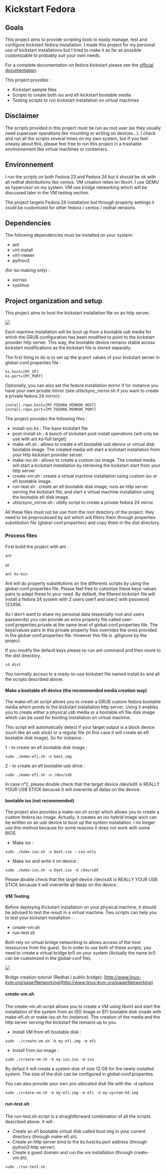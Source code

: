 # Kickstart Fedora #

## Goals ##

This project aims to provide scripting tools to easily manage, test and configure kickstart fedora installation. I made this project for my personal use of kickstart installations but I tried to make it as far as possible customizable to probably suit your own needs.

For a complete documentation on fedora kickstart please see the [official documentation](http://pykickstart.readthedocs.io/en/latest/).

This project provides :
  - Kickstart sample files
  - Scripts to create both iso and efi kickstart bootable media
  - Testing scripts to run kickstart installation on virtual machines

## Disclaimer ##

The scripts provided in this project must be run as root user (as they usually need superuser operations like mounting or writing on devices...). I check and run all the scripts several times on my own system, but if you feel uneasy about this, please feel free to run this project in a trashable environnement like virtual machines or containers.

## Environnement ##

I run the scripts on both Fedora 23 and Fedora 24 but it should be ok with all redhat distributions like centos. VM creation relies on libvirt. I use QEMU as hypervisor on my system. VM use bridge networking which will be discussed later in the VM testing section.

The project targets Fedora 24 installation but through property settings it could be customized for other fedora / centos / redhat versions.

## Dependencies ##

The following dependencies must be installed on your system:
  - ant
  - virt-install
  - virt-viewer
  - python3

(for iso making only) :
  - xorriso
  - syslinux  

## Project organization and setup ##

This project aims to host the kickstart installation file on an http server.

![](docs/images/ks-overview.png)

Each machine installation will be boot up from a bootable usb media for which the GRUB configuration has been modified to point to the kickstart provider http server. This way, the bootable device remains stable across kickstart modifications as the kickstart file is stored separatly.

The first thing to do is to set up the ip:port values of your kickstart server in global-conf.properties file :

```
ks.host=[MY_IP]
ks.port=[MY_PORT]
```

Optionally, you can also set the fedora installation mirror if for instance you have your own private mirror (see utils/sync_mirror.sh if you want to create a private fedora 24 mirror):

```
install.repo.host=[MY_FEDORA_MIRROR_HOST]
install.repo.port=[MY_FEDORA_MIRROR_PORT]
```

The project provides the following files :
 - install-src.ks : The base kickstart file
 - post-install.sh : A bunch of kickstart post install operations (will only be use with ant ks-full target)
 - make-efi.sh : allows to create a efi bootable usb device or virtual disk bootable image. The created media will start a kickstart installation from your http kickstart provider server.
 - make-iso.sh : allows to create a custom iso image. The created media will start a kickstart installation by retrieving the kickstart start from your http server.
 - create-vm.sh : create a virtual machine installation using custom iso or efi bootable image.
 - run-test.sh : create an efi bootable disk image, runs an http server serving the kickstart file, and start a virtual machine installation using the bootable efi disk image.
 - utils/sync_mirror.sh : utility script to create a private fedora 24 mirror.

 All these files must not be use from the root directory of the project. they need to be preprocessed by ant which will filters them through properties substitution file (global-conf.properties) and copy them in the dist directory.

### Process files ###

First build the project with ant :

```
ant
```

or

```
ant ks-min
```

Ant will do property substitutions on the differents scripts by using the global-conf.properties file. Please feel free to cutomize these keys-values pairs to adapt these to your need. By default, the filtered kickstart file will install a fedora 24 system with 2 users user1 and user2 with password 123456.

As I don't want to share my personal data (especially root and users passwords) you can provide an extra property file called user-conf.properties.private at the same level of global-conf.properties file. The keys/values pairs in this private property files overrides the ones provided in the global-conf.properties file. However this file is .gitignore by the project.

If you modify the default keys please re-run ant command and then move to the dist directory.

```
cd dist
```

You normally access to a ready-to-use kickstart file named install.ks and all the scripts described above.

#### Make a bootable efi device (the recommended media creation way) ####

The make-efi.sh script allows you to create a GRUB custom fedora bootable media which points to the kickstart installation http server. Using it enables you to create either a physical usb media or a bootable efi file disk image which can be used for booting installation on virtual machine.

This script will automatically detect if your target output is a block device (such like an usb stick) or a regular file (in this case it will create an efi bootable disk image). So for instance :

1 - to create an efi bootable disk image :
```
sudo ./make-efi.sh -o boot.img
```

2 - to create an efi bootable usb drive :

```
sudo ./make-efi.sh -o /dev/sdX
```

In case n°2, please double check that the target device /dev/sdX is REALLY YOUR USB STICK because it will overwrite all datas on the device.

#### bootable iso (not recommended) ####

The project also provides a make-iso.sh script which allows you to create a custom fedora iso image. Actually, it creates an iso hybrid image wich can be written on an usb device to boot up the system installation. I no longer use this method because for some reasons it does not work with some BIOS.

  - Make iso :

```
sudo ./make-iso.sh -o boot.iso --iso-only
```

  - Make iso and write it on device :

```
sudo ./make-iso.sh -o boot.iso -d /dev/sdX
```

Please double check that the target device /dev/sdX is REALLY YOUR USB STICK because it will overwrite all datas on the device.

#### VM Testing ####

Before deploying Kickstart installation on your physical machine, it should be advised to test the result in a virtual machine. Two scripts can help you to test your kickstart installation :

 - create-vm.sh
 - run-test.sh

 Both rely on virtual bridge networking to allows access of the host ressources from the guest. So in order to use both of these scripts, you need to create a virtual bridge br0 on your system (Actually the name br0 can be customized in the global-conf file).

![](docs/images/ksvm-test.png)

Bridge creation tutorial (Redhat / public bridge): [http://www.linux-kvm.org/page/Networking](http://www.linux-kvm.org/page/Networking)

##### create-vm.sh #####

The create-vm.sh script allows you to create a VM using libvirt and start the installation of the system from an ISO image or EFI bootable disk (made with make-efi.sh or make-iso.sh for instance). The creation of the media and the http server serving the kickstart file remains up to you.

  - Install VM from efi bootable disk :

```
sudo  ./create-vm.sh -b my-efi.img -m efi
```

   - Install from iso image :

```
sudo ./create-vm.sh -b my-iso.iso -m iso
```

By defaut it will create a system disk of size 12 GB for the newly installed system. The size of the disk can be configured in global-conf.properties.

You can also provide your own pre-allocated disk file with the -d options

```
sudo ./create-vm.sh -b my-efi.img -m efi -d my-system-hd.img
```

##### run-test.sh #####

The run-test.sh script is a straightforward combination of all the scripts described above. It will :

- Create an efi bootable virtual disk called boot.img in your current directory (through make-efi.sh).
- Create an http server bind to the ks.host:ks.port address (through python3 http server).
- Create a guest domain and run the vm installation (through create-vm.sh).

```
sudo ./run-test.sh
```
